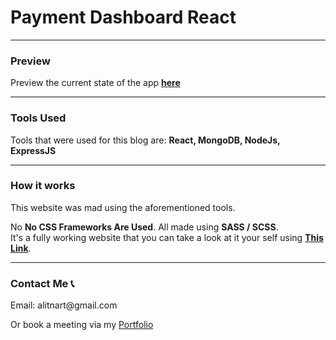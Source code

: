 <h1>Payment Dashboard React</h1>
<hr>
<h3>Preview</h3>
Preview the current state of the app <strong><a href="https://paymentdashboard-6c588.web.app/">here</a></strong>
<hr>
<h3>Tools Used</h3> 
<p>Tools that were used for this blog are: <strong>React, MongoDB, NodeJs, ExpressJS</strong></p>
<hr>
<h3>How it works</h3>
<p>This website was mad using the aforementioned tools. <br>
<p>No <strong>No CSS Frameworks Are Used</strong>. All made using <strong>SASS / SCSS</strong>.<br>
It's a fully working website that you can take a look at it your self using <a href='https://nartaliti.me'><strong>This Link</strong></a>.</p>
<hr>
<h3>Contact Me 📞</h3>
<p>Email: alitnart@gmail.com</p>
<p>Or book a meeting via my <a href="https://nartaliti.me"> Portfolio</a></p>
